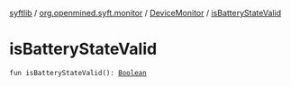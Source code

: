 [syftlib](../../index.md) / [org.openmined.syft.monitor](../index.md) / [DeviceMonitor](index.md) / [isBatteryStateValid](./is-battery-state-valid.md)

# isBatteryStateValid

`fun isBatteryStateValid(): `[`Boolean`](https://kotlinlang.org/api/latest/jvm/stdlib/kotlin/-boolean/index.html)